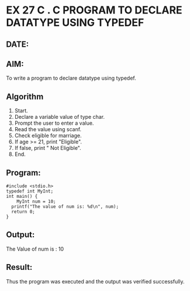 # EX 27 C . C PROGRAM TO DECLARE DATATYPE USING TYPEDEF 
## DATE:
## AIM:
To write a program to declare datatype using typedef.

## Algorithm
1. Start. 
2. Declare a variable value of type char. 
3. Prompt the user to enter a value. 
4. Read the value using scanf. 
5. Check eligible for marriage. 
6. If age >= 21, print "Eligible". 
7. If false, print " Not Eligible". 
8. End. 

## Program:
```
#include <stdio.h> 
typedef int MyInt; 
int main() { 
    MyInt num = 10; 
  printf("The value of num is: %d\n", num); 
  return 0; 
}
```

## Output:
The Value of num is : 10


## Result:
Thus the program was executed and the output was verified successfully.
